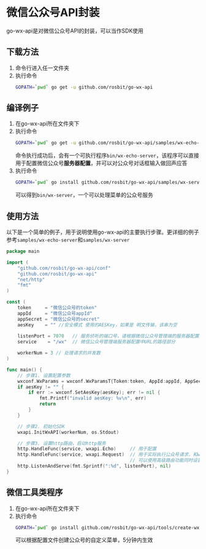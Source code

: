 # 微信公众号API封装

go-wx-api是对微信公众号API的封装，可以当作SDK使用

## 下载方法

 1. 命令行进入任一文件夹
 2. 执行命令
    ```bash
    GOPATH=`pwd` go get -u github.com/rosbit/go-wx-api
    ```

## 编译例子
 1. 在go-wx-api所在文件夹下
 2. 执行命令
    ```bash
    GOPATH=`pwd` go get -u github.com/rosbit/go-wx-api/samples/wx-echo-server
    ```
    命令执行成功后，会有一个可执行程序`bin/wx-echo-server`，该程序可以直接用于配置微信公众号**服务器配置**，并可以对公众号对话框输入做回声应答
 4. 执行命令
    ```bash
    GOPATH=`pwd` go install github.com/rosbit/go-wx-api/samples/wx-server
    ```
    可以得到`bin/wx-server`，一个可以处理菜单的公众号服务

## 使用方法

以下是一个简单的例子，用于说明使用go-wx-api的主要执行步骤。更详细的例子参考`samples/wx-echo-server`和`samples/wx-server`

```go
package main

import (
	"github.com/rosbit/go-wx-api/conf"
	"github.com/rosbit/go-wx-api"
	"net/http"
	"fmt"
)

const (
	token     = "微信公众号的token"
	appId     = "微信公众号appId"
	appSecret = "微信公众号的secret"
	aesKey    = "" //安全模式 使用的AESKey，如果是 明文传输，该串为空
	
	listenPort = 7070   // 服务侦听的端口号，请根据微信公众号管理端的服务器配置正确设置
	service    = "/wx"  // 微信公众号管理端服务器配置中URL的路径部分

	workerNum = 3 // 处理请求的并发数
)

func main() {
	// 步骤1. 设置配置参数
	wxconf.WxParams = wxconf.WxParamsT{Token:token, AppId:appId, AppSecret:appSecret}
	if aesKey != "" {
		if err := wxconf.SetAesKey(aesKey); err != nil {
			fmt.Printf("invalid aesKey: %v\n", err)
			return
		}
	}

	// 步骤2. 初始化SDK
	wxapi.InitWxAPI(workerNum, os.Stdout)

	// 步骤3. 设置http路由，启动http服务
	http.HandleFunc(service, wxapi.Echo)     // 用于配置
	http.HandleFunc(service, wxapi.Request)  // 用于实际执行公众号请求，和wxapi.Echo只能使用一个。
	                                         // 可以使用高级路由功能同时设置，参考 github.com/rosbit/go-wx-api/samples/wx-echo-server
	http.ListenAndServe(fmt.Sprintf(":%d", listenPort), nil)
}
```

## 微信工具类程序
 1. 在go-wx-api所在文件夹下
 2. 执行命令
     ```bash
     GOPATH=`pwd` go install github.com/rosbit/go-wx-api/tools/create-wx-menu
     ```
     可以根据配置文件创建公众号的自定义菜单，5分钟内生效
